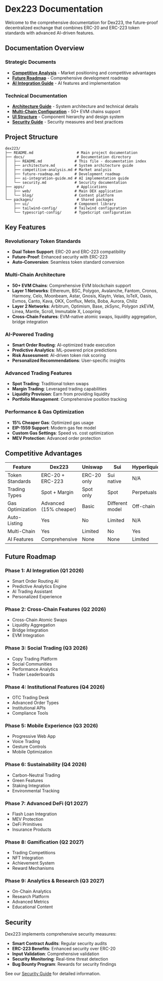 # Dex223 Documentation

Welcome to the comprehensive documentation for Dex223, the future-proof decentralized exchange that combines ERC-20 and ERC-223 token standards with advanced AI-driven features.

## Documentation Overview

### Strategic Documents
- **[Competitive Analysis](./competitive-analysis.md)** - Market positioning and competitive advantages
- **[Future Roadmap](./future-roadmap.md)** - Comprehensive development roadmap
- **[AI Integration Guide](./ai-integration-guide.md)** - AI features and implementation

### Technical Documentation
- **[Architecture Guide](./architecture.md)** - System architecture and technical details
- **[Multi-Chain Configuration](./multi-chain-config.md)** - 50+ EVM chains support
- **[UI Structure](./ui-structure.md)** - Component hierarchy and design system
- **[Security Guide](./security.md)** - Security measures and best practices

## Project Structure

```
dex223/
├── README.md                    # Main project documentation
├── docs/                        # Documentation directory
│   ├── README.md               # This file - documentation index
│   ├── architecture.md         # System architecture guide
│   ├── competitive-analysis.md # Market analysis
│   ├── future-roadmap.md       # Development roadmap
│   ├── ai-integration-guide.md # AI implementation guide
│   └── security.md             # Security documentation
├── apps/                        # Applications
│   ├── web/                    # Main DEX application
│   └── blog/                   # Content platform
└── packages/                    # Shared packages
    ├── ui/                     # Component library
    ├── tailwind-config/        # Tailwind configuration
    └── typescript-config/      # TypeScript configuration
```

## Key Features

### Revolutionary Token Standards
- **Dual Token Support**: ERC-20 and ERC-223 compatibility
- **Future-Proof**: Enhanced security with ERC-223
- **Auto-Conversion**: Seamless token standard conversion

### Multi-Chain Architecture
- **50+ EVM Chains**: Comprehensive EVM blockchain support
- **Layer 1 Networks**: Ethereum, BSC, Polygon, Avalanche, Fantom, Cronos, Harmony, Celo, Moonbeam, Astar, Gnosis, Klaytn, Velas, IoTeX, Oasis, Evmos, Canto, Kava, OKX, Conflux, Metis, Boba, Aurora, Chiliz
- **Layer 2 Networks**: Arbitrum, Optimism, Base, zkSync, Polygon zkEVM, Linea, Mantle, Scroll, Immutable X, Loopring
- **Cross-Chain Features**: EVM-native atomic swaps, liquidity aggregation, bridge integration

### AI-Powered Trading
- **Smart Order Routing**: AI-optimized trade execution
- **Predictive Analytics**: ML-powered price predictions
- **Risk Assessment**: AI-driven token risk scoring
- **Personalized Recommendations**: User-specific insights

### Advanced Trading Features
- **Spot Trading**: Traditional token swaps
- **Margin Trading**: Leveraged trading capabilities
- **Liquidity Provision**: Earn from providing liquidity
- **Portfolio Management**: Comprehensive position tracking

### Performance & Gas Optimization
- **15% Cheaper Gas**: Optimized gas usage
- **EIP-1559 Support**: Modern gas fee model
- **Custom Gas Settings**: Speed vs. cost optimization
- **MEV Protection**: Advanced order protection

## Competitive Advantages

| Feature | Dex223 | Uniswap | Sui | Hyperliquid |
|---------|--------|---------|-----|-------------|
| Token Standards | ERC-20 + ERC-223 | ERC-20 only | Sui native | N/A |
| Trading Types | Spot + Margin | Spot only | Spot | Perpetuals |
| Gas Optimization | Advanced (15% cheaper) | Basic | Different model | Off-chain |
| Auto-Listing | Yes | No | Limited | N/A |
| Multi-Chain | Yes | Limited | No | Yes |
| AI Features | Comprehensive | None | None | Limited |

## Future Roadmap

### Phase 1: AI Integration (Q1 2026)
- Smart Order Routing AI
- Predictive Analytics Engine
- AI Trading Assistant
- Personalized Experience

### Phase 2: Cross-Chain Features (Q2 2026)
- Cross-Chain Atomic Swaps
- Liquidity Aggregation
- Bridge Integration
- EVM Integration

### Phase 3: Social Trading (Q3 2026)
- Copy Trading Platform
- Social Communities
- Performance Analytics
- Trader Leaderboards

### Phase 4: Institutional Features (Q4 2026)
- OTC Trading Desk
- Advanced Order Types
- Institutional APIs
- Compliance Tools

### Phase 5: Mobile Experience (Q3 2026)
- Progressive Web App
- Voice Trading
- Gesture Controls
- Mobile Optimization

### Phase 6: Sustainability (Q4 2026)
- Carbon-Neutral Trading
- Green Features
- Staking Integration
- Environmental Tracking

### Phase 7: Advanced DeFi (Q1 2027)
- Flash Loan Integration
- MEV Protection
- DeFi Primitives
- Insurance Products

### Phase 8: Gamification (Q2 2027)
- Trading Competitions
- NFT Integration
- Achievement System
- Reward Mechanisms

### Phase 9: Analytics & Research (Q3 2027)
- On-Chain Analytics
- Research Platform
- Advanced Metrics
- Educational Content

## Security

Dex223 implements comprehensive security measures:

- **Smart Contract Audits**: Regular security audits
- **ERC-223 Benefits**: Enhanced security over ERC-20
- **Input Validation**: Comprehensive validation
- **Security Monitoring**: Real-time threat detection
- **Bug Bounty Program**: Rewards for security findings

See our [Security Guide](./security.md) for detailed information.